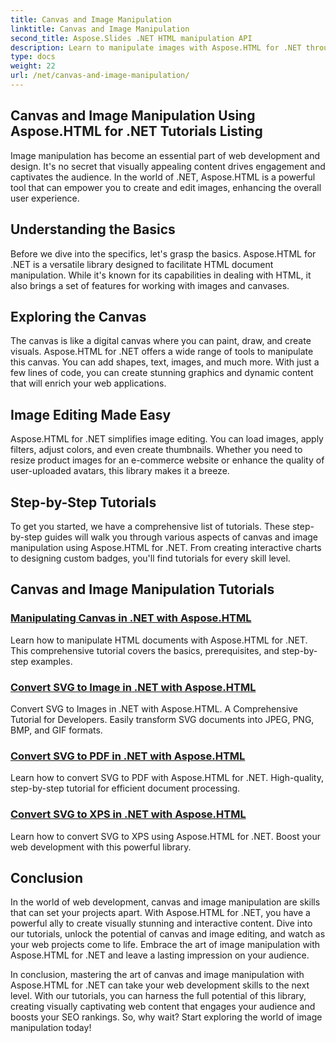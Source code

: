 ```yaml
---
title: Canvas and Image Manipulation
linktitle: Canvas and Image Manipulation
second_title: Aspose.Slides .NET HTML manipulation API
description: Learn to manipulate images with Aspose.HTML for .NET through step-by-step tutorials. Discover the power of canvas and image editing.
type: docs
weight: 22
url: /net/canvas-and-image-manipulation/
---
```


## Canvas and Image Manipulation Using Aspose.HTML for .NET Tutorials Listing

Image manipulation has become an essential part of web development and design. It's no secret that visually appealing content drives engagement and captivates the audience. In the world of .NET, Aspose.HTML is a powerful tool that can empower you to create and edit images, enhancing the overall user experience.

## Understanding the Basics

Before we dive into the specifics, let's grasp the basics. Aspose.HTML for .NET is a versatile library designed to facilitate HTML document manipulation. While it's known for its capabilities in dealing with HTML, it also brings a set of features for working with images and canvases.

## Exploring the Canvas

The canvas is like a digital canvas where you can paint, draw, and create visuals. Aspose.HTML for .NET offers a wide range of tools to manipulate this canvas. You can add shapes, text, images, and much more. With just a few lines of code, you can create stunning graphics and dynamic content that will enrich your web applications.

## Image Editing Made Easy

Aspose.HTML for .NET simplifies image editing. You can load images, apply filters, adjust colors, and even create thumbnails. Whether you need to resize product images for an e-commerce website or enhance the quality of user-uploaded avatars, this library makes it a breeze.

## Step-by-Step Tutorials

To get you started, we have a comprehensive list of tutorials. These step-by-step guides will walk you through various aspects of canvas and image manipulation using Aspose.HTML for .NET. From creating interactive charts to designing custom badges, you'll find tutorials for every skill level.

## Canvas and Image Manipulation Tutorials
### [Manipulating Canvas in .NET with Aspose.HTML](./manipulating-canvas/)
Learn how to manipulate HTML documents with Aspose.HTML for .NET. This comprehensive tutorial covers the basics, prerequisites, and step-by-step examples.
### [Convert SVG to Image in .NET with Aspose.HTML](./convert-svg-to-image/)
Convert SVG to Images in .NET with Aspose.HTML. A Comprehensive Tutorial for Developers. Easily transform SVG documents into JPEG, PNG, BMP, and GIF formats.
### [Convert SVG to PDF in .NET with Aspose.HTML](./convert-svg-to-pdf/)
Learn how to convert SVG to PDF with Aspose.HTML for .NET. High-quality, step-by-step tutorial for efficient document processing.
### [Convert SVG to XPS in .NET with Aspose.HTML](./convert-svg-to-xps/)
Learn how to convert SVG to XPS using Aspose.HTML for .NET. Boost your web development with this powerful library.

## Conclusion

In the world of web development, canvas and image manipulation are skills that can set your projects apart. With Aspose.HTML for .NET, you have a powerful ally to create visually stunning and interactive content. Dive into our tutorials, unlock the potential of canvas and image editing, and watch as your web projects come to life. Embrace the art of image manipulation with Aspose.HTML for .NET and leave a lasting impression on your audience.

In conclusion, mastering the art of canvas and image manipulation with Aspose.HTML for .NET can take your web development skills to the next level. With our tutorials, you can harness the full potential of this library, creating visually captivating web content that engages your audience and boosts your SEO rankings. So, why wait? Start exploring the world of image manipulation today!